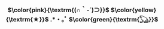 <h2 align="center" style="font-size: 16px"> $\color{pink}{\textrm{(∩｀-´)⊃}}$ $\color{yellow}{\textrm{★}}$ .*・｡ﾟ $\color{green}{\textrm{𓆏}}$ </h2>
